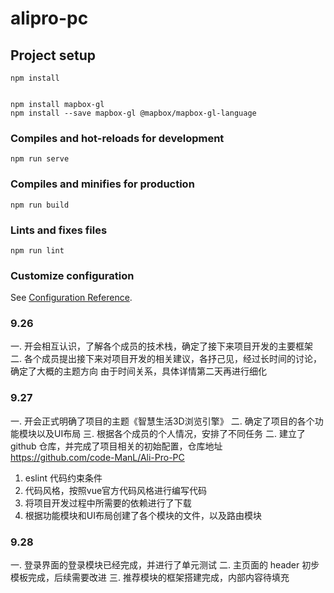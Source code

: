 # alipro-pc

## Project setup
```
npm install


npm install mapbox-gl
npm install --save mapbox-gl @mapbox/mapbox-gl-language
```

### Compiles and hot-reloads for development
```
npm run serve
```

### Compiles and minifies for production
```
npm run build
```

### Lints and fixes files
```
npm run lint
```

### Customize configuration
See [Configuration Reference](https://cli.vuejs.org/config/).

### 9.26
一. 开会相互认识，了解各个成员的技术栈，确定了接下来项目开发的主要框架
二. 各个成员提出接下来对项目开发的相关建议，各抒己见，经过长时间的讨论，确定了大概的主题方向
    由于时间关系，具体详情第二天再进行细化

### 9.27
一. 开会正式明确了项目的主题《智慧生活3D浏览引擎》
二. 确定了项目的各个功能模块以及UI布局
三. 根据各个成员的个人情况，安排了不同任务
二. 建立了 github 仓库，并完成了项目相关的初始配置，仓库地址 https://github.com/code-ManL/Ali-Pro-PC
  1. eslint 代码约束条件
  2. 代码风格，按照vue官方代码风格进行编写代码
  3. 将项目开发过程中所需要的依赖进行了下载
  4. 根据功能模块和UI布局创建了各个模块的文件，以及路由模块

### 9.28
一. 登录界面的登录模块已经完成，并进行了单元测试
二. 主页面的 header 初步模板完成，后续需要改进
三. 推荐模块的框架搭建完成，内部内容待填充
